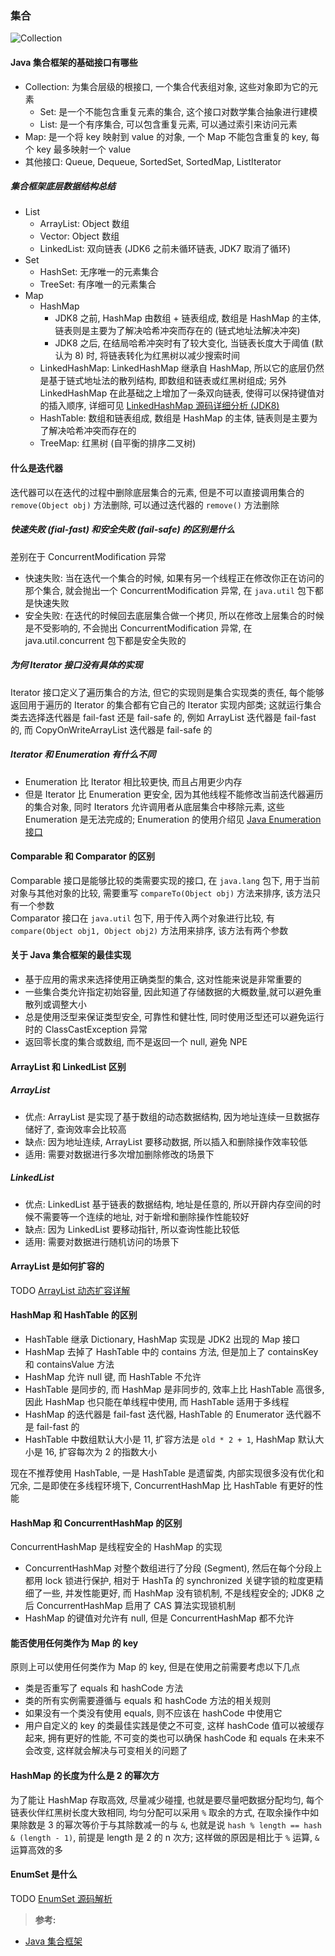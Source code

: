 ### 集合
![Collection](https://www.runoob.com/wp-content/uploads/2014/01/2243690-9cd9c896e0d512ed.gif)

#### Java 集合框架的基础接口有哪些
- Collection: 为集合层级的根接口, 一个集合代表组对象, 这些对象即为它的元素
  - Set: 是一个不能包含重复元素的集合, 这个接口对数学集合抽象进行建模
  - List: 是一个有序集合, 可以包含重复元素, 可以通过索引来访问元素
- Map: 是一个将 key 映射到 value 的对象, 一个 Map 不能包含重复的 key, 每个 key 最多映射一个 value
- 其他接口: Queue, Dequeue, SortedSet, SortedMap, ListIterator

##### 集合框架底层数据结构总结
- List
  - ArrayList: Object 数组
  - Vector: Object 数组
  - LinkedList: 双向链表 (JDK6 之前未循环链表, JDK7 取消了循环)  
- Set
  - HashSet: 无序唯一的元素集合
  - TreeSet: 有序唯一的元素集合
- Map
  - HashMap
    - JDK8 之前, HashMap 由数组 + 链表组成, 数组是 HashMap 的主体, 链表则是主要为了解决哈希冲突而存在的 (链式地址法解决冲突)  
    - JDK8 之后, 在结局哈希冲突时有了较大变化, 当链表长度大于阈值 (默认为 8) 时, 将链表转化为红黑树以减少搜索时间
  - LinkedHashMap: LinkedHashMap 继承自 HashMap, 所以它的底层仍然是基于链式地址法的散列结构, 即数组和链表或红黑树组成; 另外 LinkedHashMap 在此基础之上增加了一条双向链表, 使得可以保持键值对的插入顺序, 详细可见 [LinkedHashMap 源码详细分析 (JDK8)](https://www.imooc.com/article/22931)
  - HashTable: 数组和链表组成, 数组是 HashMap 的主体, 链表则是主要为了解决哈希冲突而存在的
  - TreeMap: 红黑树 (自平衡的排序二叉树)

#### 什么是迭代器
迭代器可以在迭代的过程中删除底层集合的元素, 但是不可以直接调用集合的 `remove(Object obj)` 方法删除, 可以通过迭代器的 `remove()` 方法删除
##### 快速失败 (fial-fast) 和安全失败 (fail-safe) 的区别是什么
差别在于 ConcurrentModification 异常
- 快速失败: 当在迭代一个集合的时候, 如果有另一个线程正在修改你正在访问的那个集合, 就会抛出一个 ConcurrentModification 异常, 在 `java.util` 包下都是快速失败
- 安全失败: 在迭代的时候回去底层集合做一个拷贝, 所以在修改上层集合的时候是不受影响的, 不会抛出 ConcurrentModification 异常, 在 java.util.concurrent 包下都是安全失败的
##### 为何 Iterator 接口没有具体的实现
Iterator 接口定义了遍历集合的方法, 但它的实现则是集合实现类的责任, 每个能够返回用于遍历的 Iterator 的集合都有它自己的 Iterator 实现内部类; 这就运行集合类去选择迭代器是 fail-fast 还是 fail-safe 的, 例如 ArrayList 迭代器是 fail-fast 的, 而 CopyOnWriteArrayList 迭代器是 fail-safe 的
##### Iterator 和 Enumeration 有什么不同
- Enumeration 比 Iterator 相比较更快, 而且占用更少内存
- 但是 Iterator 比 Enumeration 更安全, 因为其他线程不能修改当前迭代器遍历的集合对象, 同时 Iterators 允许调用者从底层集合中移除元素, 这些 Enumeration 是无法完成的; Enumeration 的使用介绍见 [Java Enumeration 接口](http://www.runoob.com/java/java-enumeration-interface.html)

#### Comparable 和 Comparator 的区别
Comparable 接口是能够比较的类需要实现的接口, 在 `java.lang` 包下, 用于当前对象与其他对象的比较, 需要重写 `compareTo(Object obj)` 方法来排序, 该方法只有一个参数  
Comparator 接口在 `java.util` 包下, 用于传入两个对象进行比较, 有 `compare(Object obj1, Object obj2)` 方法用来排序, 该方法有两个参数

#### 关于 Java 集合框架的最佳实现
- 基于应用的需求来选择使用正确类型的集合, 这对性能来说是非常重要的
- 一些集合类允许指定初始容量, 因此知道了存储数据的大概数量,就可以避免重散列或调整大小
- 总是使用泛型来保证类型安全, 可靠性和健壮性, 同时使用泛型还可以避免运行时的 ClassCastException 异常
- 返回零长度的集合或数组, 而不是返回一个 null, 避免 NPE

#### ArrayList 和 LinkedList 区别
##### ArrayList
- 优点: ArrayList 是实现了基于数组的动态数据结构, 因为地址连续一旦数据存储好了, 查询效率会比较高
- 缺点: 因为地址连续, ArrayList 要移动数据, 所以插入和删除操作效率较低
- 适用: 需要对数据进行多次增加删除修改的场景下
##### LinkedList
- 优点: LinkedList 基于链表的数据结构, 地址是任意的, 所以开辟内存空间的时候不需要等一个连续的地址, 对于新增和删除操作性能较好
- 缺点: 因为 LinkedList 要移动指针, 所以查询性能比较低
- 适用: 需要对数据进行随机访问的场景下

#### ArrayList 是如何扩容的
TODO [ArrayList 动态扩容详解](https://www.cnblogs.com/kuoAT/p/6771653.html)

#### HashMap 和 HashTable 的区别
- HashTable 继承 Dictionary, HashMap 实现是 JDK2 出现的 Map 接口
- HashMap 去掉了 HashTable 中的 contains 方法, 但是加上了 containsKey 和 containsValue 方法
- HashMap 允许 null 键, 而 HashTable 不允许
- HashTable 是同步的, 而 HashMap 是非同步的, 效率上比 HashTable 高很多, 因此 HashMap 也只能在单线程中使用, 而 HashTable 适用于多线程
- HashMap 的迭代器是 fail-fast 迭代器, HashTable 的 Enumerator 迭代器不是 fail-fast 的
- HashTable 中数组默认大小是 11, 扩容方法是 `old * 2 + 1`, HashMap 默认大小是 16, 扩容每次为 2 的指数大小

现在不推荐使用 HashTable, 一是 HashTable 是遗留类, 内部实现很多没有优化和冗余, 二是即使在多线程环境下, ConcurrentHashMap 比 HashTable 有更好的性能

#### HashMap 和 ConcurrentHashMap 的区别
ConcurrentHashMap 是线程安全的 HashMap 的实现
- ConcurrentHashMap 对整个数组进行了分段 (Segment), 然后在每个分段上都用 lock 锁进行保护, 相对于 HashTa 的 synchronized 关键字锁的粒度更精细了一些, 并发性能更好, 而 HashMap 没有锁机制, 不是线程安全的; JDK8 之后 ConcurrentHashMap 启用了 CAS 算法实现锁机制
- HashMap 的键值对允许有 null, 但是 ConcurrentHashMap 都不允许

#### 能否使用任何类作为 Map 的 key
原则上可以使用任何类作为 Map 的 key, 但是在使用之前需要考虑以下几点
- 类是否重写了 equals 和 hashCode 方法
- 类的所有实例需要遵循与 equals 和 hashCode 方法的相关规则
- 如果没有一个类没有使用 equals, 则不应该在 hashCode 中使用它
- 用户自定义的 key 的类最佳实践是使之不可变, 这样 hashCode 值可以被缓存起来, 拥有更好的性能, 不可变的类也可以确保 hashCode 和 equals 在未来不会改变, 这样就会解决与可变相关的问题了

#### HashMap 的长度为什么是 2 的幂次方
为了能让 HashMap 存取高效, 尽量减少碰撞, 也就是要尽量吧数据分配均匀, 每个链表伙伴红黑树长度大致相同, 均匀分配可以采用 `%` 取余的方式, 在取余操作中如果除数是 3 的幂次等价于与其除数减一的与 `&`, 也就是说 `hash % length == hash & (length - 1)`, 前提是 length 是 2 的 n 次方; 这样做的原因是相比于 `%` 运算, `&` 运算高效的多

#### EnumSet 是什么
TODO [EnumSet 源码解析](https://blog.csdn.net/u010887744/article/details/50834738)

>**参考:**
- [Java 集合框架](https://www.runoob.com/java/java-collections.html)
